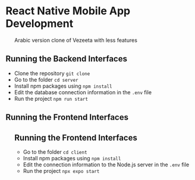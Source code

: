 <div dir="ltr">
  
<h1>React Native Mobile App Development</h1>
<ul>
  Arabic version clone of Vezeeta with less features
</ul>
<h2>Running the Backend Interfaces</h2>
<ul>
  <li>Clone the repository <code>git clone </code></li>
  <li>Go to the folder <code>cd server</code></li>
  <li>Install npm packages using <code>npm install</code></li>
  <li>Edit the database connection information in the <code>.env</code> file</li>
  <li>Run the project <code>npm run start</code></li>
</ul>

<h2>Running the Frontend Interfaces</h2>
<ul>
<h2>Running the Frontend Interfaces</h2>
<ul>
  <li>Go to the folder <code>cd client</code></li>
  <li>Install npm packages using <code>npm install</code></li>
  <li>Edit the connection information to the Node.js server in the <code>.env</code> file</li>
  <li>Run the project <code>npx expo start</code></li>
</ul>

